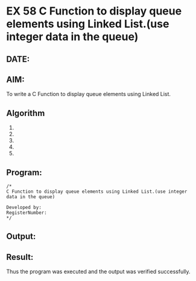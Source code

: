 # EX 58 C Function to display queue elements using Linked List.(use integer data in the queue)
## DATE:
## AIM:
To write a C Function to display queue elements using Linked List.

## Algorithm
1. 
2. 
3. 
4.  
5.   

## Program:
```
/*
C Function to display queue elements using Linked List.(use integer data in the queue)

Developed by: 
RegisterNumber:  
*/
```

## Output:



## Result:
Thus the program was executed and the output was verified successfully.
